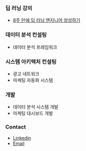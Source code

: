 

### 딥 러닝 강의
- [8주 만에 딥 러닝 엔지니어 양성하기](http://8wk-dl.dano.ai/)

### 데이터 분석 컨설팅
- 데이터 분석 프레임워크

### 시스템 아키텍처 컨설팅
- 광고 네트워크
- 마케팅 자동화 시스템 

### 개발
- 데이터 분석 시스템 개발
- 마케팅 대시보드 개발


### Contact
- [Linkedin](https://www.linkedin.com/in/danolee/)
- [Email](mailto:dano@dano.ai)